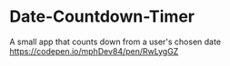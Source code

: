 # Date-Countdown-Timer
A small app that counts down from a user's chosen date
https://codepen.io/mphDev84/pen/RwLygGZ
